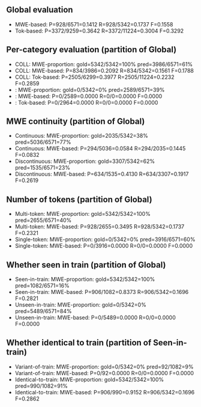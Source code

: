 ## Global evaluation
* MWE-based: P=928/6571=0.1412 R=928/5342=0.1737 F=0.1558
* Tok-based: P=3372/9259=0.3642 R=3372/11224=0.3004 F=0.3292

## Per-category evaluation (partition of Global)
* COLL: MWE-proportion: gold=5342/5342=100% pred=3986/6571=61%
* COLL: MWE-based: P=834/3986=0.2092 R=834/5342=0.1561 F=0.1788
* COLL: Tok-based: P=2505/6299=0.3977 R=2505/11224=0.2232 F=0.2859
* <unlabeled>: MWE-proportion: gold=0/5342=0% pred=2589/6571=39%
* <unlabeled>: MWE-based: P=0/2589=0.0000 R=0/0=0.0000 F=0.0000
* <unlabeled>: Tok-based: P=0/2964=0.0000 R=0/0=0.0000 F=0.0000

## MWE continuity (partition of Global)
* Continuous: MWE-proportion: gold=2035/5342=38% pred=5036/6571=77%
* Continuous: MWE-based: P=294/5036=0.0584 R=294/2035=0.1445 F=0.0832
* Discontinuous: MWE-proportion: gold=3307/5342=62% pred=1535/6571=23%
* Discontinuous: MWE-based: P=634/1535=0.4130 R=634/3307=0.1917 F=0.2619

## Number of tokens (partition of Global)
* Multi-token: MWE-proportion: gold=5342/5342=100% pred=2655/6571=40%
* Multi-token: MWE-based: P=928/2655=0.3495 R=928/5342=0.1737 F=0.2321
* Single-token: MWE-proportion: gold=0/5342=0% pred=3916/6571=60%
* Single-token: MWE-based: P=0/3916=0.0000 R=0/0=0.0000 F=0.0000

## Whether seen in train (partition of Global)
* Seen-in-train: MWE-proportion: gold=5342/5342=100% pred=1082/6571=16%
* Seen-in-train: MWE-based: P=906/1082=0.8373 R=906/5342=0.1696 F=0.2821
* Unseen-in-train: MWE-proportion: gold=0/5342=0% pred=5489/6571=84%
* Unseen-in-train: MWE-based: P=0/5489=0.0000 R=0/0=0.0000 F=0.0000

## Whether identical to train (partition of Seen-in-train)
* Variant-of-train: MWE-proportion: gold=0/5342=0% pred=92/1082=9%
* Variant-of-train: MWE-based: P=0/92=0.0000 R=0/0=0.0000 F=0.0000
* Identical-to-train: MWE-proportion: gold=5342/5342=100% pred=990/1082=91%
* Identical-to-train: MWE-based: P=906/990=0.9152 R=906/5342=0.1696 F=0.2862

